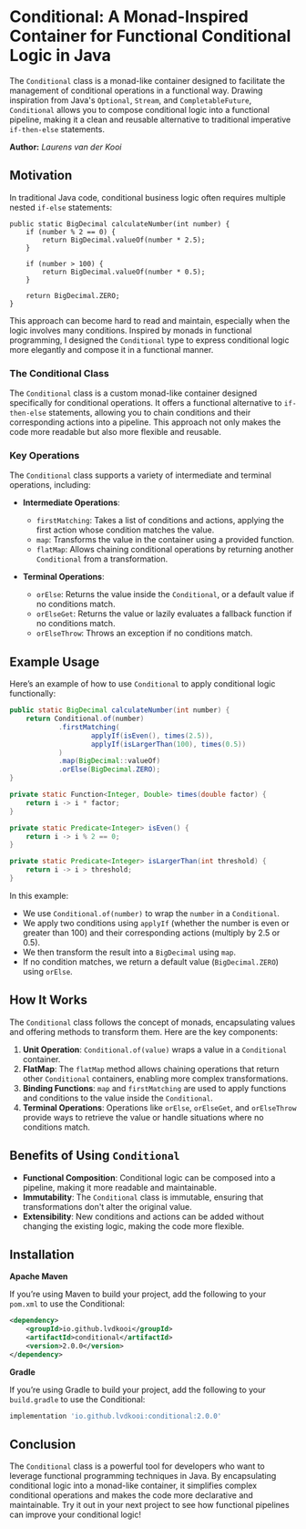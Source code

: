 # Conditional: A Monad-Inspired Container for Functional Conditional Logic in Java

The `Conditional` class is a monad-like container designed to facilitate the management of conditional operations in a functional way. Drawing inspiration from Java's `Optional`, `Stream`, and `CompletableFuture`, `Conditional` allows you to compose conditional logic into a functional pipeline, making it a clean and reusable alternative to traditional imperative `if-then-else` statements.

**Author:** _Laurens van der Kooi_

## Motivation

In traditional Java code, conditional business logic often requires multiple nested `if-else` statements: 

```
public static BigDecimal calculateNumber(int number) {
    if (number % 2 == 0) {
        return BigDecimal.valueOf(number * 2.5);
    }

    if (number > 100) {
        return BigDecimal.valueOf(number * 0.5);
    }

    return BigDecimal.ZERO;
}

```

This approach can become hard to read and maintain, especially when the logic involves many conditions. Inspired by monads in functional programming, I designed the `Conditional` type to express conditional logic more elegantly and compose it in a functional manner.



### The Conditional Class

The `Conditional` class is a custom monad-like container designed specifically for conditional operations. It offers a functional alternative to `if-then-else` statements, allowing you to chain conditions and their corresponding actions into a pipeline. This approach not only makes the code more readable but also more flexible and reusable.

### Key Operations

The `Conditional` class supports a variety of intermediate and terminal operations, including:

- **Intermediate Operations**:
  - `firstMatching`: Takes a list of conditions and actions, applying the first action whose condition matches the value.
  - `map`: Transforms the value in the container using a provided function.
  - `flatMap`: Allows chaining conditional operations by returning another `Conditional` from a transformation.

- **Terminal Operations**:
  - `orElse`: Returns the value inside the `Conditional`, or a default value if no conditions match.
  - `orElseGet`: Returns the value or lazily evaluates a fallback function if no conditions match.
  - `orElseThrow`: Throws an exception if no conditions match.

## Example Usage

Here’s an example of how to use `Conditional` to apply conditional logic functionally:

```java
public static BigDecimal calculateNumber(int number) {
    return Conditional.of(number)
            .firstMatching(
                    applyIf(isEven(), times(2.5)),
                    applyIf(isLargerThan(100), times(0.5))
            )
            .map(BigDecimal::valueOf)
            .orElse(BigDecimal.ZERO);
}

private static Function<Integer, Double> times(double factor) {
    return i -> i * factor;
}

private static Predicate<Integer> isEven() {
    return i -> i % 2 == 0;
}

private static Predicate<Integer> isLargerThan(int threshold) {
    return i -> i > threshold;
}
```

In this example:
- We use `Conditional.of(number)` to wrap the `number` in a `Conditional`.
- We apply two conditions using `applyIf` (whether the number is even or greater than 100) and their corresponding actions (multiply by 2.5 or 0.5).
- We then transform the result into a `BigDecimal` using `map`.
- If no condition matches, we return a default value (`BigDecimal.ZERO`) using `orElse`.

## How It Works

The `Conditional` class follows the concept of monads, encapsulating values and offering methods to transform them. Here are the key components:

1. **Unit Operation**: `Conditional.of(value)` wraps a value in a `Conditional` container.
2. **FlatMap**: The `flatMap` method allows chaining operations that return other `Conditional` containers, enabling more complex transformations.
3. **Binding Functions**: `map` and `firstMatching` are used to apply functions and conditions to the value inside the `Conditional`.
4. **Terminal Operations**: Operations like `orElse`, `orElseGet`, and `orElseThrow` provide ways to retrieve the value or handle situations where no conditions match.

## Benefits of Using `Conditional`

- **Functional Composition**: Conditional logic can be composed into a pipeline, making it more readable and maintainable.
- **Immutability**: The `Conditional` class is immutable, ensuring that transformations don't alter the original value.
- **Extensibility**: New conditions and actions can be added without changing the existing logic, making the code more flexible.

## Installation

**Apache Maven**

If you’re using Maven to build your project, add the following to your `pom.xml` to use the Conditional:

```xml
<dependency>
    <groupId>io.github.lvdkooi</groupId>
    <artifactId>conditional</artifactId>
    <version>2.0.0</version>
</dependency>
```

**Gradle**

If you’re using Gradle to build your project, add the following to your `build.gradle` to use the Conditional:

```gradle
implementation 'io.github.lvdkooi:conditional:2.0.0'
```

## Conclusion

The `Conditional` class is a powerful tool for developers who want to leverage functional programming techniques in Java. By encapsulating conditional logic into a monad-like container, it simplifies complex conditional operations and makes the code more declarative and maintainable. Try it out in your next project to see how functional pipelines can improve your conditional logic!